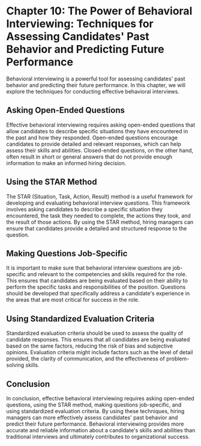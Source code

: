 Chapter 10: The Power of Behavioral Interviewing: Techniques for Assessing Candidates' Past Behavior and Predicting Future Performance
======================================================================================================================================

Behavioral interviewing is a powerful tool for assessing candidates' past behavior and predicting their future performance. In this chapter, we will explore the techniques for conducting effective behavioral interviews.

Asking Open-Ended Questions
---------------------------

Effective behavioral interviewing requires asking open-ended questions that allow candidates to describe specific situations they have encountered in the past and how they responded. Open-ended questions encourage candidates to provide detailed and relevant responses, which can help assess their skills and abilities. Closed-ended questions, on the other hand, often result in short or general answers that do not provide enough information to make an informed hiring decision.

Using the STAR Method
---------------------

The STAR (Situation, Task, Action, Result) method is a useful framework for developing and evaluating behavioral interview questions. This framework involves asking candidates to describe a specific situation they encountered, the task they needed to complete, the actions they took, and the result of those actions. By using the STAR method, hiring managers can ensure that candidates provide a detailed and structured response to the question.

Making Questions Job-Specific
-----------------------------

It is important to make sure that behavioral interview questions are job-specific and relevant to the competencies and skills required for the role. This ensures that candidates are being evaluated based on their ability to perform the specific tasks and responsibilities of the position. Questions should be developed that specifically address a candidate's experience in the areas that are most critical for success in the role.

Using Standardized Evaluation Criteria
--------------------------------------

Standardized evaluation criteria should be used to assess the quality of candidate responses. This ensures that all candidates are being evaluated based on the same factors, reducing the risk of bias and subjective opinions. Evaluation criteria might include factors such as the level of detail provided, the clarity of communication, and the effectiveness of problem-solving skills.

Conclusion
----------

In conclusion, effective behavioral interviewing requires asking open-ended questions, using the STAR method, making questions job-specific, and using standardized evaluation criteria. By using these techniques, hiring managers can more effectively assess candidates' past behavior and predict their future performance. Behavioral interviewing provides more accurate and reliable information about a candidate's skills and abilities than traditional interviews and ultimately contributes to organizational success.
